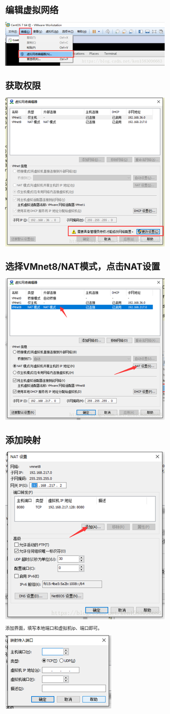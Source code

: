 # 编辑虚拟网络

![](assets/20180906093204900.png)

# 获取权限

![](assets/20180906093304950.png)

# 选择VMnet8/NAT模式，点击NAT设置

![](assets/20180906093439839.png)

# 添加映射

![](assets/20180906093533261.png)

添加界面，填写本地端口和虚拟机ip、端口即可。

![](assets/20180906093713959.png)

